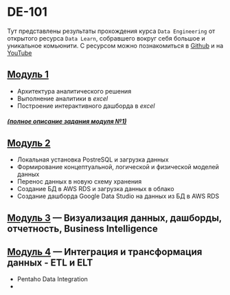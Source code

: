 # DE-101
Тут представлены результаты прохождения курса ```Data Engineering``` от открытого ресурса ```Data Learn```, собравшего вокруг себя большое и уникальное комьюнити. С ресурсом можно познакомиться в [Github](https://github.com/ReIZzz/data-engineering) и на [YouTube](https://www.youtube.com/channel/UCWki7GBUE5lDMJCbn4e1XMg)

## [Модуль 1](https://github.com/ReIZzz/DE-101/blob/main/Module%201/readme.md)
- Архитектура аналитического решения
- Выполнение аналитики в _excel_
- Построение интерактивного дашборда в _excel_
##### [(полное описание задания модуля №1)](https://github.com/Data-Learn/data-engineering/blob/master/DE-101%20Modules/Module01/DE%20-%20101%20Lab%201.1/readme.md)

## [Модуль 2](https://github.com/ReIZzz/DE-101/blob/main/Module%202/ReadMe.md)
- Локальная установка PostreSQL и загрузка данных
- Формирование концептуальной, логической и физической моделей данных 
- Перенос данных в новую схему хранения
- Создание БД в AWS RDS и загрузка данных в облако
- Создание дашборда Google Data Studio на данных из БД в AWS RDS

## [Модуль 3](https://github.com/ReIZzz/DE-101/blob/main/Module%203/Readme.md) — Визуализация данных, дашборды, отчетность, Business Intelligence



## [Модуль 4](https://github.com/ReIZzz/DE-101/blob/main/Module_4/Readme.md) — Интеграция и трансформация данных - ETL и ELT
- Pentaho Data Integration
- 
